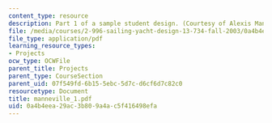 ```yaml
---
content_type: resource
description: Part 1 of a sample student design. (Courtesy of Alexis Manneville.)
file: /media/courses/2-996-sailing-yacht-design-13-734-fall-2003/0a4b4eea29ac3b809a4ac5f416498efa_manneville_1.pdf
file_type: application/pdf
learning_resource_types:
- Projects
ocw_type: OCWFile
parent_title: Projects
parent_type: CourseSection
parent_uid: 07f549fd-6b15-5ebc-5d7c-d6cf6d7c82c0
resourcetype: Document
title: manneville_1.pdf
uid: 0a4b4eea-29ac-3b80-9a4a-c5f416498efa
---
```

